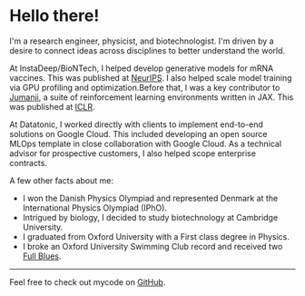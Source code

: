 # Hello there!

I'm a research engineer, physicist, and biotechnologist. I'm driven by a desire to connect ideas across disciplines to better understand the world.

At InstaDeep/BioNTech, I helped develop generative models for mRNA vaccines. This was published at [NeurIPS](https://www.biorxiv.org/content/10.1101/2023.11.21.568057v1.full.pdf). I also helped scale model training via GPU profiling and optimization.Before that, I was a key contributor to [Jumanji](https://github.com/instadeepai/jumanji), a suite of reinforcement learning environments written in JAX. This was published at [ICLR](https://arxiv.org/abs/2306.09884).

At Datatonic, I worked directly with clients to implement end-to-end solutions on Google Cloud. This included developing an open source MLOps template in close collaboration with Google Cloud. As a technical advisor for prospective customers, I also helped scope enterprise contracts.

A few other facts about me:

- I won the Danish Physics Olympiad and represented Denmark at the International Physics Olympiad (IPhO). 
- Intrigued by biology, I decided to study biotechnology at Cambridge University. 
- I graduated from Oxford University with a First class degree in Physics.
- I broke an Oxford University Swimming Club record and received two [Full Blues](https://www.sport.ox.ac.uk/blues-awards).

---

Feel free to check out mycode on [GitHub](https://github.com/dluo96).